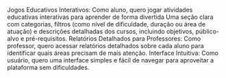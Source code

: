 Jogos Educativos Interativos: Como aluno, quero jogar atividades educativas interativas para aprender de forma divertida
Uma seção clara com categorias, filtros (como nível de dificuldade, duração ou área de atuação) e descrições detalhadas dos cursos, incluindo objetivos, público-alvo e pré-requisitos.
Relatórios Detalhados para Professores: Como professor, quero acessar relatórios detalhados sobre cada aluno para identificar quais áreas precisam de mais atenção.
 Interface Intuitiva: Como usuário, quero uma interface simples e fácil de navegar para aproveitar a plataforma sem dificuldades.
